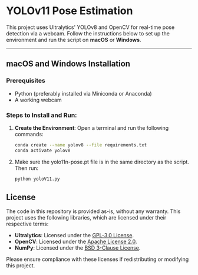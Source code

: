 # YOLOv11 Pose Estimation 

This project uses Ultralytics' YOLOv8 and OpenCV for real-time pose detection via a webcam. Follow the instructions below to set up the environment and run the script on **macOS** or **Windows**.

---

## macOS and Windows Installation

### Prerequisites
- Python (preferably installed via Miniconda or Anaconda)
- A working webcam

### Steps to Install and Run:

1. **Create the Environment**:
   Open a terminal and run the following commands:
   ```bash
   conda create --name yolov8 --file requirements.txt
   conda activate yolov8
2. Make sure the yolo11n-pose.pt file is in the same directory as the script. Then run:
   ```bash
   python yoloV11.py


## License
The code in this repository is provided as-is, without any warranty. This project uses the following libraries, which are licensed under their respective terms:

- **Ultralytics**: Licensed under the [GPL-3.0 License](https://github.com/ultralytics/ultralytics/blob/main/LICENSE).
- **OpenCV**: Licensed under the [Apache License 2.0](https://github.com/opencv/opencv/blob/master/LICENSE).
- **NumPy**: Licensed under the [BSD 3-Clause License](https://github.com/numpy/numpy/blob/main/LICENSE.txt).

Please ensure compliance with these licenses if redistributing or modifying this project.
